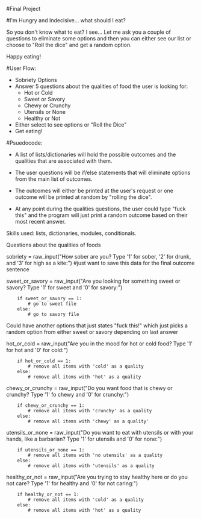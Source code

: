 #Final Project

#I'm Hungry and Indecisive... what should I eat?

So you don't know what to eat? I see... Let me ask you a couple of questions to eliminate some options and then you can either see our list or choose to "Roll the dice" and get a random option.

Happy eating!

#User Flow:

- Sobriety Options
- Answer 5 questions about the qualities of food the user is looking for:
	- Hot or Cold
	- Sweet or Savory
	- Chewy or Crunchy
	- Utensils or None
	- Healthy or Not
- Either select to see options or "Roll the Dice"
- Get eating!

#Psuedocode:

- A list of lists/dictionaries will hold the possible outcomes and the qualities that are associated with them.

- The user questions will be if/else statements that will eliminate options from the main list of outcomes.

- The outcomes will either be printed at the user's request or one outcome will be printed at random by "rolling the dice".

- At any point during the qualities questions, the user could type "fuck this" and the program will just print a random outcome based on their most recent answer.

Skills used: lists, dictionaries, modules, conditionals.

Questions about the qualities of foods

sobriety = raw_input("How sober are you? Type '1' for sober, '2' for drunk, and '3' for high as a kite:")
		#just want to save this data for the final outcome sentence


sweet_or_savory = raw_input("Are you looking for something sweet or savory? Type '1' for sweet and '0' for savory:") 

		if sweet_or_savory == 1:
			# go to sweet file
		else:
			# go to savory file

Could have another options that just states "fuck this!" which just picks a random option from either sweet or savory depending on last answer

hot_or_cold = raw_input("Are you in the mood for hot or cold food? Type '1' for hot and '0' for cold:")
		
		if hot_or_cold == 1:
			# remove all items with 'cold' as a quality
		else:
			# remove all items with 'hot' as a quality

chewy_or_crunchy = raw_input("Do you want food that is chewy or crunchy? Type '1' fo chewy and '0' for crunchy:")
		
		if chewy_or_crunchy == 1:
			# remove all items with 'crunchy' as a quality
		else:
			# remove all items with 'chewy' as a quality'

utensils_or_none = raw_input("Do you want to eat with utensils or with your hands, like a barbarian? Type '1' for utensils and '0' for none:")
		
		if utensils_or_none == 1:
			# remove all items with 'no utensils' as a quality
		else:
			# remove all items with 'utensils' as a quality

healthy_or_not = raw_input("Are you trying to stay healthy here or do you not care? Type '1' for healthy and '0' for not caring:")
		
		if healthy_or_not == 1:
			# remove all items with 'cold' as a quality
		else:
			# remove all items with 'hot' as a quality




